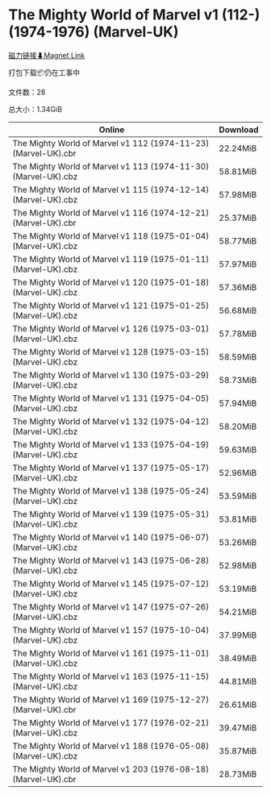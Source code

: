 # The Mighty World of Marvel v1 (112-) (1974-1976) (Marvel-UK)

[磁力链接⬇Magnet Link](magnet:?xt=urn:btih:7831681a84bd666a81235074258f83e0165bdb5f&dn=The%20Mighty%20World%20of%20Marvel%20v1%20%28112-%29%20%281974-1976%29%20%28Marvel-UK%29)

打包下载📦仍在工事中

文件数：28

总大小：1.34GiB

Online | Download
--- | ---
The Mighty World of Marvel v1 112 (1974-11-23) (Marvel-UK).cbr | 22.24MiB
The Mighty World of Marvel v1 113 (1974-11-30) (Marvel-UK).cbz | 58.81MiB
The Mighty World of Marvel v1 115 (1974-12-14) (Marvel-UK).cbz | 57.98MiB
The Mighty World of Marvel v1 116 (1974-12-21) (Marvel-UK).cbr | 25.37MiB
The Mighty World of Marvel v1 118 (1975-01-04) (Marvel-UK).cbz | 58.77MiB
The Mighty World of Marvel v1 119 (1975-01-11) (Marvel-UK).cbz | 57.97MiB
The Mighty World of Marvel v1 120 (1975-01-18) (Marvel-UK).cbz | 57.36MiB
The Mighty World of Marvel v1 121 (1975-01-25) (Marvel-UK).cbz | 56.68MiB
The Mighty World of Marvel v1 126 (1975-03-01) (Marvel-UK).cbz | 57.78MiB
The Mighty World of Marvel v1 128 (1975-03-15) (Marvel-UK).cbz | 58.59MiB
The Mighty World of Marvel v1 130 (1975-03-29) (Marvel-UK).cbz | 58.73MiB
The Mighty World of Marvel v1 131 (1975-04-05) (Marvel-UK).cbz | 57.94MiB
The Mighty World of Marvel v1 132 (1975-04-12) (Marvel-UK).cbz | 58.20MiB
The Mighty World of Marvel v1 133 (1975-04-19) (Marvel-UK).cbz | 59.63MiB
The Mighty World of Marvel v1 137 (1975-05-17) (Marvel-UK).cbz | 52.96MiB
The Mighty World of Marvel v1 138 (1975-05-24) (Marvel-UK).cbz | 53.59MiB
The Mighty World of Marvel v1 139 (1975-05-31) (Marvel-UK).cbz | 53.81MiB
The Mighty World of Marvel v1 140 (1975-06-07) (Marvel-UK).cbz | 53.26MiB
The Mighty World of Marvel v1 143 (1975-06-28) (Marvel-UK).cbz | 52.98MiB
The Mighty World of Marvel v1 145 (1975-07-12) (Marvel-UK).cbz | 53.19MiB
The Mighty World of Marvel v1 147 (1975-07-26) (Marvel-UK).cbz | 54.21MiB
The Mighty World of Marvel v1 157 (1975-10-04) (Marvel-UK).cbz | 37.99MiB
The Mighty World of Marvel v1 161 (1975-11-01) (Marvel-UK).cbz | 38.49MiB
The Mighty World of Marvel v1 163 (1975-11-15) (Marvel-UK).cbz | 44.81MiB
The Mighty World of Marvel v1 169 (1975-12-27) (Marvel-UK).cbr | 26.61MiB
The Mighty World of Marvel v1 177 (1976-02-21) (Marvel-UK).cbz | 39.47MiB
The Mighty World of Marvel v1 188 (1976-05-08) (Marvel-UK).cbz | 35.87MiB
The Mighty World of Marvel v1 203 (1976-08-18) (Marvel-UK).cbr | 28.73MiB